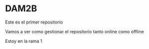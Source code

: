# DAM2B
Este es el primer repositorio

Vamos a ver como gestionar el repositorio tanto online como offline

Estoy en la rama 1
